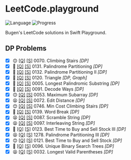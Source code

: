 # LeetCode.playground
![Language](https://img.shields.io/badge/Language-Swift%205.2-orange.svg)
![Progress](https://img.shields.io/badge/Progress-42%20%2F%201322%20=%203.18%25-orange.svg)

Bugen's LeetCode solutions in Swift Playground.
## DP Problems
- [X] 😊 [[Q]](https://leetcode.com/problems/climbing-stairs/) [[S]](<./LeetCode.playground/Pages/70-Climbing%20Stairs.xcplaygroundpage/Contents.swift>) 0070. Climbing Stairs *[DP]*
- [X] 🤨 [[Q]](https://leetcode.com/problems/palindrome-partitioning/) [[S]](<./LeetCode.playground/Pages/131-Palindrome%20Partitioning.xcplaygroundpage/Contents.swift>) 0131. Palindrome Partitioning *[DP]*
- [X] 🔞 [[Q]](https://leetcode.com/problems/palindrome-partitioning-ii/) [[S]](<./LeetCode.playground/Pages/132-Palindrome%20Partitioning%20II.xcplaygroundpage/Contents.swift>) 0132. Palindrome Partitioning II *[DP]*
- [X] 🤨 [[Q]](https://leetcode.com/problems/triangle/) [[S]](<./LeetCode.playground/Pages/120-Triangle.xcplaygroundpage/Contents.swift>) 0120. Triangle *[DP, Graph]*
- [X] 🔞 [[Q]](https://leetcode.com/problems/longest-palindromic-substring/) [[S]](<./LeetCode.playground/Pages/5-Longest%20Palindromic%20Substring.xcplaygroundpage/Contents.swift>) 0005. Longest Palindromic Substring *[DP]*
- [X] 🤨 [[Q]](https://leetcode.com/problems/decode-ways/) [[S]](<./LeetCode.playground/Pages/91-Decode%20Ways.xcplaygroundpage/Contents.swift>) 0091. Decode Ways *[DP]*
- [X] 😊 [[Q]](https://leetcode.com/problems/maximum-subarray/) [[S]](<./LeetCode.playground/Pages/53-Maximum%20Subarray.xcplaygroundpage/Contents.swift>) 0053. Maximum Subarray *[DP]*
- [X] 😫 [[Q]](https://leetcode.com/problems/edit-distance/) [[S]](<./LeetCode.playground/Pages/72-Edit%20Distance.xcplaygroundpage/Contents.swift>) 0072. Edit Distance *[DP]*
- [X] 😊 [[Q]](https://leetcode.com/problems/min-cost-climbing-stairs/) [[S]](<./LeetCode.playground/Pages/746-Min%20Cost%20Climbing%20Stairs.xcplaygroundpage/Contents.swift>) 0746. Min Cost Climbing Stairs *[DP]*
- [X] 🤨 [[Q]](https://leetcode.com/problems/word-break/) [[S]](<./LeetCode.playground/Pages/139-Word%20Break.xcplaygroundpage/Contents.swift>) 0139. Word Break *[DP]*
- [X] 😫 [[Q]](https://leetcode.com/problems/scramble-string/) [[S]](<./LeetCode.playground/Pages/87-Scramble%20String.xcplaygroundpage/Contents.swift>) 0087. Scramble String *[DP]*
- [X] 😫 [[Q]](https://leetcode.com/problems/interleaving-string/) [[S]](<./LeetCode.playground/Pages/97-Interleaving%20String.xcplaygroundpage/Contents.swift>) 0097. Interleaving String *[DP]*
- [X] 🔞 [[Q]](https://leetcode.com/problems/best-time-to-buy-and-sell-stock-iii/) [[S]](<./LeetCode.playground/Pages/123-Best%20Time%20to%20Buy%20and%20Sell%20Stock%20III.xcplaygroundpage/Contents.swift>) 0123. Best Time to Buy and Sell Stock III *[DP]*
- [X] 😫 [[Q]](https://leetcode.com/problems/palindrome-partitioning-iii/) [[S]](<./LeetCode.playground/Pages/1278-Palindrome%20Partitioning%20III.xcplaygroundpage/Contents.swift>) 1278. Palindrome Partitioning III *[DP]*
- [X] 😊 [[Q]](https://leetcode.com/problems/best-time-to-buy-and-sell-stock/) [[S]](<./LeetCode.playground/Pages/121-Best%20Time%20to%20Buy%20and%20Sell%20Stock.xcplaygroundpage/Contents.swift>) 0121. Best Time to Buy and Sell Stock *[DP]*
- [X] 🤨 [[Q]](https://leetcode.com/problems/unique-binary-search-trees/) [[S]](<./LeetCode.playground/Pages/96-Unique%20Binary%20Search%20Trees.xcplaygroundpage/Contents.swift>) 0096. Unique Binary Search Trees *[DP]*
- [X] 😫 [[Q]](https://leetcode.com/problems/longest-valid-parentheses/) [[S]](<./LeetCode.playground/Pages/32-Longest%20Valid%20Parentheses.xcplaygroundpage/Contents.swift>) 0032. Longest Valid Parentheses *[DP]*
